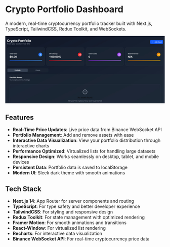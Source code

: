 # Crypto Portfolio Dashboard

A modern, real-time cryptocurrency portfolio tracker built with Next.js, TypeScript, TailwindCSS, Redux Toolkit, and WebSockets.

![Crypto Portfolio Dashboard](/public/icons//crypto.jpg)

## Features

- **Real-Time Price Updates**: Live price data from Binance WebSocket API
- **Portfolio Management**: Add and remove assets with ease
- **Interactive Data Visualization**: View your portfolio distribution through interactive charts
- **Performance Optimized**: Virtualized lists for handling large datasets
- **Responsive Design**: Works seamlessly on desktop, tablet, and mobile devices
- **Persistent Data**: Portfolio data is saved to localStorage
- **Modern UI**: Sleek dark theme with smooth animations

## Tech Stack

- **Next.js 14**: App Router for server components and routing
- **TypeScript**: For type safety and better developer experience
- **TailwindCSS**: For styling and responsive design
- **Redux Toolkit**: For state management with optimized rendering
- **Framer Motion**: For smooth animations and transitions
- **React-Window**: For virtualized list rendering
- **Recharts**: For interactive data visualization
- **Binance WebSocket API**: For real-time cryptocurrency price data